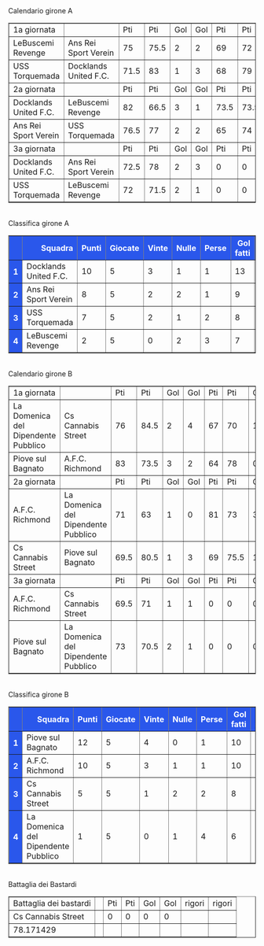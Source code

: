 <style>th{background-color: rgb(42, 87, 235);color: white;}</style><th>Calendario girone A</th><table border="1" class="dataframe">
  <tbody>
    <tr>
      <td>1a giornata</td>
      <td></td>
      <td>Pti</td>
      <td>Pti</td>
      <td>Gol</td>
      <td>Gol</td>
      <td>Pti</td>
      <td>Pti</td>
      <td>Gol</td>
      <td>Gol</td>
    </tr>
    <tr>
      <td>LeBuscemi Revenge</td>
      <td>Ans Rei Sport Verein</td>
      <td>75</td>
      <td>75.5</td>
      <td>2</td>
      <td>2</td>
      <td>69</td>
      <td>72</td>
      <td>1</td>
      <td>2</td>
    </tr>
    <tr>
      <td>USS Torquemada</td>
      <td>Docklands United F.C.</td>
      <td>71.5</td>
      <td>83</td>
      <td>1</td>
      <td>3</td>
      <td>68</td>
      <td>79</td>
      <td>1</td>
      <td>3</td>
    </tr>
    <tr>
      <td>2a giornata</td>
      <td></td>
      <td>Pti</td>
      <td>Pti</td>
      <td>Gol</td>
      <td>Gol</td>
      <td>Pti</td>
      <td>Pti</td>
      <td>Gol</td>
      <td>Gol</td>
    </tr>
    <tr>
      <td>Docklands United F.C.</td>
      <td>LeBuscemi Revenge</td>
      <td>82</td>
      <td>66.5</td>
      <td>3</td>
      <td>1</td>
      <td>73.5</td>
      <td>73.5</td>
      <td>2</td>
      <td>2</td>
    </tr>
    <tr>
      <td>Ans Rei Sport Verein</td>
      <td>USS Torquemada</td>
      <td>76.5</td>
      <td>77</td>
      <td>2</td>
      <td>2</td>
      <td>65</td>
      <td>74</td>
      <td>0</td>
      <td>2</td>
    </tr>
    <tr>
      <td>3a giornata</td>
      <td></td>
      <td>Pti</td>
      <td>Pti</td>
      <td>Gol</td>
      <td>Gol</td>
      <td>Pti</td>
      <td>Pti</td>
      <td>Gol</td>
      <td>Gol</td>
    </tr>
    <tr>
      <td>Docklands United F.C.</td>
      <td>Ans Rei Sport Verein</td>
      <td>72.5</td>
      <td>78</td>
      <td>2</td>
      <td>3</td>
      <td>0</td>
      <td>0</td>
      <td>0</td>
      <td>0</td>
    </tr>
    <tr>
      <td>USS Torquemada</td>
      <td>LeBuscemi Revenge</td>
      <td>72</td>
      <td>71.5</td>
      <td>2</td>
      <td>1</td>
      <td>0</td>
      <td>0</td>
      <td>0</td>
      <td>0</td>
    </tr>
  </tbody>
</table><th><br/></th><th>Classifica girone A</th><table border="1" class="dataframe">
  <thead>
    <tr style="text-align: right;">
      <th></th>
      <th>Squadra</th>
      <th>Punti</th>
      <th>Giocate</th>
      <th>Vinte</th>
      <th>Nulle</th>
      <th>Perse</th>
      <th>Gol fatti</th>
      <th>Gol subiti</th>
      <th>Diff. Reti</th>
      <th>Punti tot.</th>
      <th>Media pti</th>
    </tr>
  </thead>
  <tbody>
    <tr>
      <th>1</th>
      <td>Docklands United F.C.</td>
      <td>10</td>
      <td>5</td>
      <td>3</td>
      <td>1</td>
      <td>1</td>
      <td>13</td>
      <td>8</td>
      <td>5</td>
      <td>390</td>
      <td>78.0</td>
    </tr>
    <tr>
      <th>2</th>
      <td>Ans Rei Sport Verein</td>
      <td>8</td>
      <td>5</td>
      <td>2</td>
      <td>2</td>
      <td>1</td>
      <td>9</td>
      <td>9</td>
      <td>0</td>
      <td>367</td>
      <td>73.4</td>
    </tr>
    <tr>
      <th>3</th>
      <td>USS Torquemada</td>
      <td>7</td>
      <td>5</td>
      <td>2</td>
      <td>1</td>
      <td>2</td>
      <td>8</td>
      <td>9</td>
      <td>-1</td>
      <td>362.5</td>
      <td>72.5</td>
    </tr>
    <tr>
      <th>4</th>
      <td>LeBuscemi Revenge</td>
      <td>2</td>
      <td>5</td>
      <td>0</td>
      <td>2</td>
      <td>3</td>
      <td>7</td>
      <td>11</td>
      <td>-4</td>
      <td>355.5</td>
      <td>71.1</td>
    </tr>
  </tbody>
</table><th><br/></th><th>Calendario girone B</th><table border="1" class="dataframe">
  <tbody>
    <tr>
      <td>1a giornata</td>
      <td></td>
      <td>Pti</td>
      <td>Pti</td>
      <td>Gol</td>
      <td>Gol</td>
      <td>Pti</td>
      <td>Pti</td>
      <td>Gol</td>
      <td>Gol</td>
    </tr>
    <tr>
      <td>La Domenica del Dipendente Pubblico</td>
      <td>Cs Cannabis Street</td>
      <td>76</td>
      <td>84.5</td>
      <td>2</td>
      <td>4</td>
      <td>67</td>
      <td>70</td>
      <td>1</td>
      <td>1</td>
    </tr>
    <tr>
      <td>Piove sul Bagnato</td>
      <td>A.F.C. Richmond</td>
      <td>83</td>
      <td>73.5</td>
      <td>3</td>
      <td>2</td>
      <td>64</td>
      <td>78</td>
      <td>0</td>
      <td>3</td>
    </tr>
    <tr>
      <td>2a giornata</td>
      <td></td>
      <td>Pti</td>
      <td>Pti</td>
      <td>Gol</td>
      <td>Gol</td>
      <td>Pti</td>
      <td>Pti</td>
      <td>Gol</td>
      <td>Gol</td>
    </tr>
    <tr>
      <td>A.F.C. Richmond</td>
      <td>La Domenica del Dipendente Pubblico</td>
      <td>71</td>
      <td>63</td>
      <td>1</td>
      <td>0</td>
      <td>81</td>
      <td>73</td>
      <td>3</td>
      <td>2</td>
    </tr>
    <tr>
      <td>Cs Cannabis Street</td>
      <td>Piove sul Bagnato</td>
      <td>69.5</td>
      <td>80.5</td>
      <td>1</td>
      <td>3</td>
      <td>69</td>
      <td>75.5</td>
      <td>1</td>
      <td>2</td>
    </tr>
    <tr>
      <td>3a giornata</td>
      <td></td>
      <td>Pti</td>
      <td>Pti</td>
      <td>Gol</td>
      <td>Gol</td>
      <td>Pti</td>
      <td>Pti</td>
      <td>Gol</td>
      <td>Gol</td>
    </tr>
    <tr>
      <td>A.F.C. Richmond</td>
      <td>Cs Cannabis Street</td>
      <td>69.5</td>
      <td>71</td>
      <td>1</td>
      <td>1</td>
      <td>0</td>
      <td>0</td>
      <td>0</td>
      <td>0</td>
    </tr>
    <tr>
      <td>Piove sul Bagnato</td>
      <td>La Domenica del Dipendente Pubblico</td>
      <td>73</td>
      <td>70.5</td>
      <td>2</td>
      <td>1</td>
      <td>0</td>
      <td>0</td>
      <td>0</td>
      <td>0</td>
    </tr>
  </tbody>
</table><th><br/></th><th>Classifica girone B</th><table border="1" class="dataframe">
  <thead>
    <tr style="text-align: right;">
      <th></th>
      <th>Squadra</th>
      <th>Punti</th>
      <th>Giocate</th>
      <th>Vinte</th>
      <th>Nulle</th>
      <th>Perse</th>
      <th>Gol fatti</th>
      <th>Gol subiti</th>
      <th>Diff. Reti</th>
      <th>Punti tot.</th>
      <th>Media pti</th>
    </tr>
  </thead>
  <tbody>
    <tr>
      <th>1</th>
      <td>Piove sul Bagnato</td>
      <td>12</td>
      <td>5</td>
      <td>4</td>
      <td>0</td>
      <td>1</td>
      <td>10</td>
      <td>8</td>
      <td>2</td>
      <td>376</td>
      <td>75.2</td>
    </tr>
    <tr>
      <th>2</th>
      <td>A.F.C. Richmond</td>
      <td>10</td>
      <td>5</td>
      <td>3</td>
      <td>1</td>
      <td>1</td>
      <td>10</td>
      <td>6</td>
      <td>4</td>
      <td>373</td>
      <td>74.6</td>
    </tr>
    <tr>
      <th>3</th>
      <td>Cs Cannabis Street</td>
      <td>5</td>
      <td>5</td>
      <td>1</td>
      <td>2</td>
      <td>2</td>
      <td>8</td>
      <td>9</td>
      <td>-1</td>
      <td>364</td>
      <td>72.8</td>
    </tr>
    <tr>
      <th>4</th>
      <td>La Domenica del Dipendente Pubblico</td>
      <td>1</td>
      <td>5</td>
      <td>0</td>
      <td>1</td>
      <td>4</td>
      <td>6</td>
      <td>11</td>
      <td>-5</td>
      <td>349.5</td>
      <td>69.9</td>
    </tr>
  </tbody>
</table><th><br/></th><th>Battaglia dei Bastardi</th><table border="1" class="dataframe">
  <tbody>
    <tr>
      <td>Battaglia dei bastardi</td>
      <td></td>
      <td>Pti</td>
      <td>Pti</td>
      <td>Gol</td>
      <td>Gol</td>
      <td>rigori</td>
      <td>rigori</td>
    </tr>
    <tr>
      <td>Cs Cannabis Street</td>
      <td></td>
      <td>0</td>
      <td>0</td>
      <td>0</td>
      <td>0</td>
      <td></td>
      <td></td>
    </tr>
    <tr>
      <td>78.171429</td>
      <td></td>
      <td></td>
      <td></td>
      <td></td>
      <td></td>
      <td></td>
      <td></td>
    </tr>
  </tbody>
</table><th><br/></th>